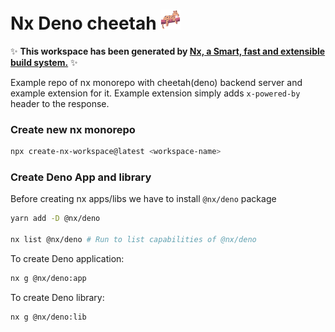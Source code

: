 # Nx Deno cheetah <img alt="cutest logo ever" src='https://raw.githubusercontent.com/azurystudio/cheetah/dev/.github/cheetah.svg' width='32px' />

✨ **This workspace has been generated by [Nx, a Smart, fast and extensible build system.](https://nx.dev)** ✨

Example repo of nx monorepo with cheetah(deno) backend server and example extension for it.
Example extension simply adds `x-powered-by` header to the response.

### Create new nx monorepo

```bash
npx create-nx-workspace@latest <workspace-name>
```

### Create Deno App and library

Before creating nx apps/libs we have to install `@nx/deno` package

```bash
yarn add -D @nx/deno

nx list @nx/deno # Run to list capabilities of @nx/deno
```

To create Deno application:

```bash
nx g @nx/deno:app
```

To create Deno library:

```bash
nx g @nx/deno:lib
```
